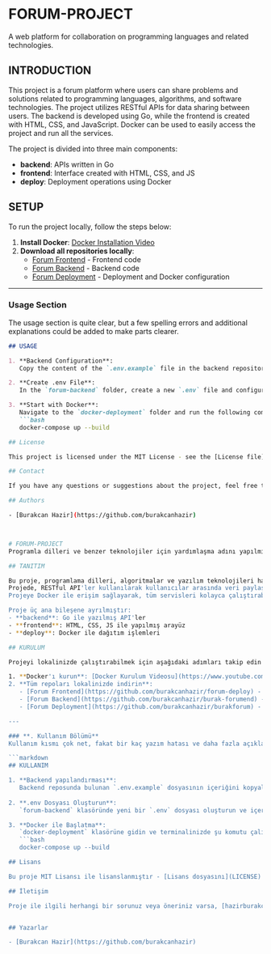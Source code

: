 # FORUM-PROJECT
A web platform for collaboration on programming languages and related technologies.

## INTRODUCTION

This project is a forum platform where users can share problems and solutions related to programming languages, algorithms, and software technologies. The project utilizes RESTful APIs for data sharing between users. The backend is developed using Go, while the frontend is created with HTML, CSS, and JavaScript. Docker can be used to easily access the project and run all the services.

The project is divided into three main components:
- **backend**: APIs written in Go
- **frontend**: Interface created with HTML, CSS, and JS
- **deploy**: Deployment operations using Docker

## SETUP

To run the project locally, follow the steps below:

1. **Install Docker**: [Docker Installation Video](https://www.youtube.com/watch?v=iqqDU2crIEQ)
2. **Download all repositories locally**:
   - [Forum Frontend](https://github.com/burakcanhazir/forum-deploy) - Frontend code
   - [Forum Backend](https://github.com/burakcanhazir/burak-forumend) - Backend code
   - [Forum Deployment](https://github.com/burakcanhazir/burakforum) - Deployment and Docker configuration

---

### **Usage Section**
The usage section is quite clear, but a few spelling errors and additional explanations could be added to make parts clearer.

```markdown
## USAGE

1. **Backend Configuration**: 
   Copy the content of the `.env.example` file in the backend repository.

2. **Create .env File**: 
   In the `forum-backend` folder, create a new `.env` file and configure it with the data you copied.

3. **Start with Docker**: 
   Navigate to the `docker-deployment` folder and run the following command in your terminal:
   ```bash
   docker-compose up --build

## License

This project is licensed under the MIT License - see the [License file](LICENSE) for details.

## Contact

If you have any questions or suggestions about the project, feel free to reach out via [hazirburakcan@gmail.com].

## Authors

- [Burakcan Hazir](https://github.com/burakcanhazir)



# FORUM-PROJECT
Programla dilleri ve benzer teknolojiler için yardımlaşma adını yapılmış bir web sitesi

## TANITIM

Bu proje, programlama dilleri, algoritmalar ve yazılım teknolojileri hakkında kullanıcıların problem ve çözümlerini birbirlerine aktardığı bir forum platformudur. 
Projede, RESTful API'ler kullanılarak kullanıcılar arasında veri paylaşımı yapılmaktadır. Backend kısmında Go dili kullanılmıştır, frontend kısmı ise HTML, CSS ve JavaScript ile geliştirilmiştir.
Projeye Docker ile erişim sağlayarak, tüm servisleri kolayca çalıştırabilirsiniz.

Proje üç ana bileşene ayrılmıştır:
- **backend**: Go ile yazılmış API'ler
- **frontend**: HTML, CSS, JS ile yapılmış arayüz
- **deploy**: Docker ile dağıtım işlemleri

## KURULUM

Projeyi lokalinizde çalıştırabilmek için aşağıdaki adımları takip edin:

1. **Docker'ı kurun**: [Docker Kurulum Videosu](https://www.youtube.com/watch?v=iqqDU2crIEQ)
2. **Tüm repoları lokalinizde indirin**:
   - [Forum Frontend](https://github.com/burakcanhazir/forum-deploy) - Frontend kodu
   - [Forum Backend](https://github.com/burakcanhazir/burak-forumend) - Backend kodu
   - [Forum Deployment](https://github.com/burakcanhazir/burakforum) - Dağıtım ve Docker yapılandırması

---

### **. Kullanım Bölümü**
Kullanım kısmı çok net, fakat bir kaç yazım hatası ve daha fazla açıklama ekleyerek kısımları daha anlaşılır hale getirebilirsiniz.

```markdown
## KULLANIM

1. **Backend yapılandırması**: 
   Backend reposunda bulunan `.env.example` dosyasının içeriğini kopyalayın.
   
2. **.env Dosyası Oluşturun**:
   `forum-backend` klasöründe yeni bir `.env` dosyası oluşturun ve içeriği kopyaladığınız verilerle yapılandırın.

3. **Docker ile Başlatma**:
   `docker-deployment` klasörüne gidin ve terminalinizde şu komutu çalıştırın:
   ```bash
   docker-compose up --build

## Lisans

Bu proje MIT Lisansı ile lisanslanmıştır - [Lisans dosyasını](LICENSE) inceleyin. 

## İletişim

Proje ile ilgili herhangi bir sorunuz veya öneriniz varsa, [hazirburakcan@gmail.com] adresi ile iletişime geçebilirsiniz.


## Yazarlar

- [Burakcan Hazir](https://github.com/burakcanhazir)


